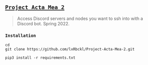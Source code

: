 ## [`Project Acta Mea 2`](http://lxrbckl.com/Project-Acta-Mea-2)
> Access Discord servers and nodes you want to ssh into with a Discord bot. Spring 2022.

### `Installation`
```
cd
git clone https://github.com/lxRbckl/Project-Acta-Mea-2.git

pip3 install -r requirements.txt
```
